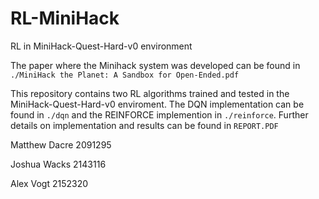 # RL-MiniHack
RL in MiniHack-Quest-Hard-v0 environment

The paper where the Minihack system was developed can be found in `./MiniHack the Planet: A Sandbox for Open-Ended.pdf`

This repository contains two RL algorithms trained and tested in the MiniHack-Quest-Hard-v0 enviroment. The DQN implementation can be found in `./dqn` and the REINFORCE implemention in `./reinforce`. Further details on implementation and results can be found in `REPORT.PDF`

Matthew Dacre 2091295

Joshua Wacks 2143116

Alex Vogt 2152320
